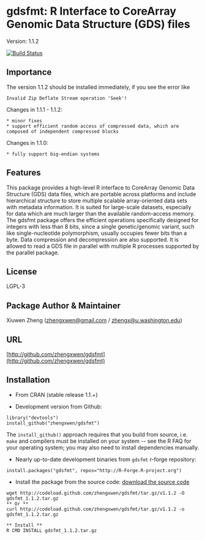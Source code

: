 gdsfmt: R Interface to CoreArray Genomic Data Structure (GDS) files
===

Version: 1.1.2

[![Build Status](https://travis-ci.org/zhengxwen/gdsfmt.png)](https://travis-ci.org/zhengxwen/gdsfmt)


## Importance

The version 1.1.2 should be installed immediately, if you see the error like
```
Invalid Zip Deflate Stream operation 'Seek'!
```

Changes in 1.1.1 - 1.1.2:

	* minor fixes
	* support efficient random access of compressed data, which are composed of independent compressed blocks

Changes in 1.1.0:

	* fully support big-endian systems



## Features

This package provides a high-level R interface to CoreArray Genomic Data Structure (GDS) data files, which are portable across platforms and include hierarchical structure to store multiple scalable array-oriented data sets with metadata information. It is suited for large-scale datasets, especially for data which are much larger than the available random-access memory. The gdsfmt package offers the efficient operations specifically designed for integers with less than 8 bits, since a single genetic/genomic variant, such like single-nucleotide polymorphism, usually occupies fewer bits than a byte. Data compression and decompression are also supported. It is allowed to read a GDS file in parallel with multiple R processes supported by the parallel package.


## License

LGPL-3


## Package Author & Maintainer

Xiuwen Zheng ([zhengxwen@gmail.com](zhengxwen@gmail.com) / [zhengx@u.washington.edu](zhengx@u.washington.edu))


## URL

[http://github.com/zhengxwen/gdsfmt](http://github.com/zhengxwen/gdsfmt)


## Installation

* From CRAN (stable release 1.1.+)

* Development version from Github:
```
library("devtools")
install_github("zhengxwen/gdsfmt")
```
The `install_github()` approach requires that you build from source, i.e. `make` and compilers must be installed on your system -- see the R FAQ for your operating system; you may also need to install dependencies manually.

* Nearly up-to-date development binaries from `gdsfmt` r-forge repository:
```
install.packages("gdsfmt", repos="http://R-Forge.R-project.org")
```

* Install the package from the source code:
[download the source code](http://codeload.github.com/zhengxwen/gdsfmt/tar.gz/v1.1.2)
```
wget http://codeload.github.com/zhengxwen/gdsfmt/tar.gz/v1.1.2 -O gdsfmt_1.1.2.tar.gz
** Or **
curl http://codeload.github.com/zhengxwen/gdsfmt/tar.gz/v1.1.2 -o gdsfmt_1.1.2.tar.gz

** Install **
R CMD INSTALL gdsfmt_1.1.2.tar.gz
```
